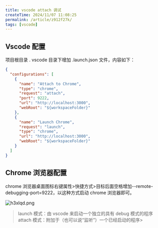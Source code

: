 ```yaml
---
title: vscode attach 调试
createTime: 2024/11/07 11:08:25
permalink: /article/z912f27k/
tags: [vscode]
---
```


## Vscode 配置

项目根目录 . vscode 目录下增加 .launch.json 文件，内容如下：

```json
{
  "configurations": [
    {
      "name": "Attach to Chrome",
      "type": "chrome",
      "request": "attach",
      "port": 9222,
      "url": "http://localhost:3000",
      "webRoot": "${workspaceFolder}"
    },
    {
      "name": "Launch Chrome",
      "request": "launch",
      "type": "chrome",
      "url": "http://localhost:3000",
      "webRoot": "${workspaceFolder}"
    }
  ]
}
```

## Chrome 浏览器配置

chrome 浏览器桌面图标右键属性>快捷方式>目标后面空格增加--remote-debugging-port=9222，以这种方式启动 chrome 浏览器即可。

![h3xlqd.png](https://files.catbox.moe/h3xlqd.png)

> launch 模式：由 vscode 来启动一个独立的具有 debug 模式的程序
> attach 模式：附加于（也可以说“监听”）一个已经启动的程序>
